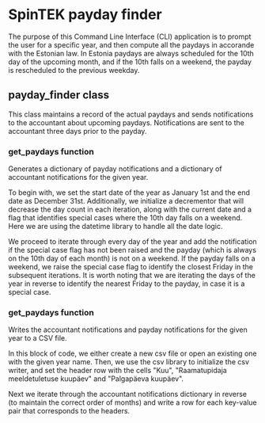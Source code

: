 # SpinTEK payday finder

The purpose of this Command Line Interface (CLI) application is to prompt the user for a specific year, and then compute all the paydays in accorande with the Estonian law. In Estonia paydays are always scheduled for the 10th day of the upcoming month, and if the 10th falls on a weekend, the payday is rescheduled to the previous weekday.

## payday_finder class

This class maintains a record of the actual paydays and sends notifications to the accountant about upcoming paydays. Notifications are sent to the accountant three days prior to the payday.

### get_paydays function

Generates a dictionary of payday notifications and a dictionary of accountant notifications for the given year.

To begin with, we set the start date of the year as January 1st and the end date as December 31st. Additionally, we initialize a decrementor that will decrease the day count in each iteration, along with the current date and a flag that identifies special cases where the 10th day falls on a weekend. Here we are using the datetime library to handle all the date logic.

We proceed to iterate through every day of the year and add the notification if the special case flag has not been raised and the payday (which is always on the 10th day of each month) is not on a weekend. If the payday falls on a weekend, we raise the special case flag to identify the closest Friday in the subsequent iterations. It is worth noting that we are iterating the days of the year in reverse to identify the nearest Friday to the payday, in case it is a special case.

### get_paydays function

Writes the accountant notifications and payday notifications for the given year to a CSV file.

In this block of code, we either create a new csv file or open an existing one with the given year name. Then, we use the csv library to initialize the csv writer, and set the header row with the cells "Kuu", "Raamatupidaja meeldetuletuse kuupäev" and "Palgapäeva kuupäev".

Next we iterate through the accountant notifications dictionary in reverse (to maintain the correct order of months) and write a row for each key-value pair that corresponds to the headers.
